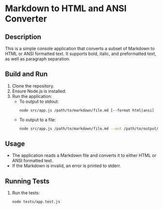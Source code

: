 # Markdown to HTML and ANSI Converter

## Description
This is a simple console application that converts a subset of Markdown to HTML or ANSI formatted text. It supports bold, italic, and preformatted text, as well as paragraph separation.

## Build and Run
1. Clone the repository.
2. Ensure Node.js is installed.
3. Run the application:
    - To output to stdout:
      ```sh
      node src/app.js /path/to/markdown/file.md [--format html|ansi]
      ```
    - To output to a file:
      ```sh
      node src/app.js /path/to/markdown/file.md --out /path/to/output/file.html [--format html|ansi]
      ```

## Usage
- The application reads a Markdown file and converts it to either HTML or ANSI formatted text.
- If the Markdown is invalid, an error is printed to stderr.

## Running Tests
1. Run the tests:
   ```sh
   node tests/app.test.js